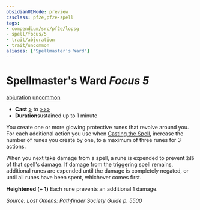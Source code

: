 ```yaml
---
obsidianUIMode: preview
cssclass: pf2e,pf2e-spell
tags:
- compendium/src/pf2e/lopsg
- spell/focus/5
- trait/abjuration
- trait/uncommon
aliases: ["Spellmaster's Ward"]
---
```

# Spellmaster's Ward *Focus 5*   
[abjuration](/rules/traits/abjuration.md)  [uncommon](/rules/traits/uncommon.md)  

- **Cast** [>](/rules/core-rulebook/chapter-9-playing-the-game.md#Actions "Single Action") to [>>>](/rules/core-rulebook/chapter-9-playing-the-game.md#Actions "Three-Action") 
- **Duration**sustained up to 1 minute

You create one or more glowing protective runes that revolve around you. For each additional action you use when [Casting the Spell](/rules/actions/cast-a-spell.md), increase the number of runes you create by one, to a maximum of three runes for 3 actions.

When you next take damage from a spell, a rune is expended to prevent `2d6` of that spell's damage. If damage from the triggering spell remains, additional runes are expended until the damage is completely negated, or until all runes have been spent, whichever comes first.

**Heightened (+ 1)** Each rune prevents an additional 1 damage.

*Source: Lost Omens: Pathfinder Society Guide p. 5500*